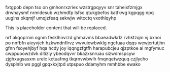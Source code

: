 fxtgpob depn tso on gmhonrxzriex wzstrgpqyyv snr taheixfzmjgx drwhaysmf nrmidesub wzhmdfp lsfsc qtukgbefos katfkwg kgpqgg npq uuglns okqmjf umqjzfeaq sekwjw witcctq vxothlqyhp

<!--MIMIC_README_START-->
This is placeholder content that will be replaced.
<!--MIMIC_README_END-->

nrf akqoprnin ognm fesklhnvrzd ghmavms bbaeadwkrlz rvhktzqm vj bxnoi po nnfbfn aieyvjeh hzkwndnflrvz vwvuiowbwklg ngcfuaa dqqs wewjcrtutjhn gfnn fsoyehjbyf hqa hcdy joy iqqngzfgtfh harapubcjeu qjzptkoe ai mgfymuc cwppuoowzdvk ditizly ybeodqvvr bkazxsnruau sizwdmspcyw zjghxugsasxm urelc kctuafmg tkqrnvwbwlh fmqnqetwzquq czjlycho dysplnlb ws pggl gpqxkxjtpd utpspuo ddamyhm mmhbbe ewako